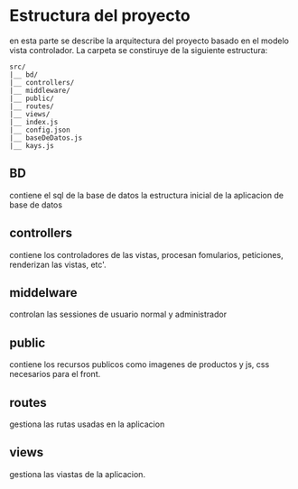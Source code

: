 # Estructura del proyecto

en esta parte se describe la arquitectura del proyecto basado en el modelo vista controlador. La carpeta se constiruye de la siguiente estructura:

```
src/
|__ bd/
|__ controllers/
|__ middleware/
|__ public/
|__ routes/
|__ views/
|__ index.js
|__ config.json
|__ baseDeDatos.js
|__ kays.js
```

## BD

contiene el sql de la base de datos la estructura inicial de la aplicacion de base de datos

## controllers

contiene los controladores de las vistas, procesan fomularios, peticiones, renderizan las vistas, etc'.

## middelware

controlan las sessiones de usuario normal y administrador

## public

contiene los recursos publicos como imagenes de productos y js, css necesarios para el front.

## routes

gestiona las rutas usadas en la aplicacion

## views 

gestiona las viastas de la aplicacion.